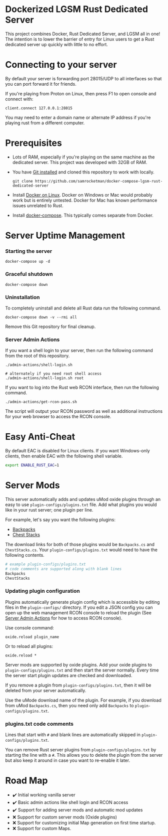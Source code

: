 # Dockerized LGSM Rust Dedicated Server

This project combines Docker, Rust Dedicated Server, and LGSM all in one!  The
intention is to lower the barrier of entry for Linux users to get a Rust
dedicated server up quickly with little to  no effort.

# Connecting to your server

By default your server is forwarding port 28015/UDP to all interfaces so that
you can port forward it for friends.

If you're playing from Proton on Linux, then press F1 to open console and
connect with:

    client.connect 127.0.0.1:28015

You may need to enter a domain name or alternate IP address if you're playing
rust from a different computer.

# Prerequisites

- Lots of RAM, especially if you're playing on the same machine as the dedicated
  server.  This project was developed with 32GB of RAM.
- You have [Git installed][git] and cloned this repository to work with locally.

  ```
  git clone https://github.com/samrocketman/docker-compose-lgsm-rust-dedicated-server
  ```

- Install [Docker on Linux][docker].  Docker on Windows or Mac would probably
  work but is entirely untested.  Docker for Mac has known performance issues
  unrelated to Rust.
- Install [docker-compose][compose].  This typically comes separate from Docker.

# Server Uptime Management

### Starting the server

    docker-compose up -d

### Graceful shutdown

    docker-compose down

### Uninstallation

To completely uninstall and delete all Rust data run the following command.

    docker-compose down -v --rmi all

Remove this Git repository for final cleanup.

### Server Admin Actions

If you want a shell login to your server, then run the following command from
the root of this repository.

    ./admin-actions/shell-login.sh

    # alternately if you need root shell access
    ./admin-actions/shell-login.sh root

If you want to log into the Rust web RCON interface, then run the following
command.

    ./admin-actions/get-rcon-pass.sh

The script will output your RCON password as well as additional instructions for
your web browser to access the RCON console.

# Easy Anti-Cheat

By default EAC is disabled for Linux clients.  If you want Windows-only clients,
then enable EAC with the following shell variable.

```bash
export ENABLE_RUST_EAC=1
```

# Server Mods

This server automatically adds and updates uMod oxide plugins through an easy to
use `plugin-configs/plugins.txt` file.  Add what plugins you would like in your
rust server; one plugin per line.

For example, let's say you want the following plugins:

* [Backpacks](https://umod.org/plugins/backpacks)
* [Chest Stacks](https://umod.org/plugins/chest-stacks)

The download links for both of those plugins would be `Backpacks.cs` and
`ChestStacks.cs`.  Your `plugin-configs/plugins.txt` would need to have the
following contents.

```bash
# example plugin-configs/plugins.txt
# code comments are supported along with blank lines
Backpacks
ChestStacks
```

### Updating plugin configuration

Plugins automatically generate plugin config which is accessible by editing
files in the `plugin-configs/` directory.  If you edit a JSON config you can
open up the web management RCON console to reload the plugin (See [Server Admin
Actions](#server-admin-actions) for how to access RCON console).

Use console command:

    oxide.reload plugin_name

Or to reload all plugins:

    oxide.reload *

Server mods are supported by oxide plugins.  Add your oxide plugins to
`plugin-configs/plugins.txt` and then start the server normally.  Every time the
server start plugin updates are checked and downloaded.

If you remove a plugin from `plugin-configs/plugins.txt`, then it will be
deleted from your server automatically.

Use the uMode download name of the plugin.  For example, if you download from
uMod `Backpacks.cs`, then you need only add `Backpacks` to
`plugin-configs/plugins.txt`.

### plugins.txt code comments

Lines that start with `#` and blank lines are automatically skipped in
`plugin-configs/plugins.txt`.

You can remove Rust server plugins from `plugin-configs/plugins.txt` by starting
the line with a `#`.  This allows you to delete the plugin from the server but
also keep it around in case  you want to re-enable it later.

# Road Map

- :heavy_check_mark: Initial working vanilla server
- :heavy_check_mark: Basic admin actions like shell login and RCON access
- :heavy_check_mark: Support for adding server mods and automatic mod updates
- :x: Support for custom server mods (Oxide plugins)
- :x: Support for customizing initial Map generation on first time startup.
- :x: Support for custom Maps.

[compose]: https://docs.docker.com/compose/install/
[docker]: https://docs.docker.com/engine/install/
[git]: https://git-scm.com/
